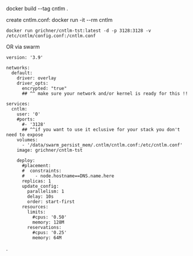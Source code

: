 docker build --tag cntlm .

create cntlm.conf:
docker run -it --rm cntlm

	docker run grichner/cntlm-tst:latest -d -p 3128:3128 -v /etc/cntlm/config.conf:/cntlm.conf 
OR via swarm
```
version: '3.9'

networks:
  default:
    driver: overlay
    driver_opts:
      encrypted: "true"
      ## ^^ make sure your network and/or kernel is ready for this !!

services:
  cntlm:
    user: '0'
    #ports:
      #- '3128' 
      ## ^^if you want to use it eclusive for your stack you don't need to expose
    volumes:
      - '/data/swarm_persist_mem/.cntlm/cntlm.conf:/etc/cntlm.conf'
    image: grichner/cntlm-tst
    
    deploy:
      #placement: 
      #  constraints:
      #    - node.hostname==DNS.name.here
      replicas: 1
      update_config:
        parallelism: 1
        delay: 10s
        order: start-first
      resources:
        limits:
          #cpus: '0.50'
          memory: 128M
        reservations:
          #cpus: '0.25'
          memory: 64M
```
.
